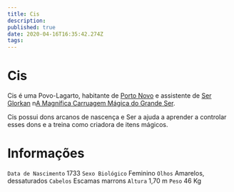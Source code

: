 ```yaml
---
title: Cis
description: 
published: true
date: 2020-04-16T16:35:42.274Z
tags: 
---
```


# Cis
Cis é uma Povo-Lagarto, habitante de [Porto Novo](/lugares/plano-material/drafeon/sudeste-de-drafeon/porto-novo) e assistente de [Ser Glorkan](/individuos/ser-glorkan) n[A Magnífica Carruagem Mágica do Grande Ser](/lugares/plano-material/drafeon/sudeste-de-drafeon/porto-novo/a-magnifica-carruagem-magica-do-grande-ser#a-magnifica-carruagem-magica-do-grande-ser).

Cis possui dons arcanos de nascença e Ser a ajuda a aprender a controlar esses dons e a treina como criadora de itens mágicos.

# Informações
`Data de Nascimento` 1733
`Sexo Biológico` Feminino
`Olhos` Amarelos, dessaturados
`Cabelos` Escamas marrons
`Altura` 1,70 m
`Peso` 46 Kg
